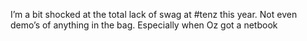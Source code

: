 <!--
id: 187770779
link: http://kevinisom.info/post/187770779/im-a-bit-shocked-at-the-total-lack-of-swag-at
slug: im-a-bit-shocked-at-the-total-lack-of-swag-at
date: Tue Sep 15 2009 04:11:46 GMT+1200 (NZST)
raw: {"blog_name":"kevinisom","id":187770779,"post_url":"http://kevinisom.info/post/187770779/im-a-bit-shocked-at-the-total-lack-of-swag-at","slug":"im-a-bit-shocked-at-the-total-lack-of-swag-at","type":"text","date":"2009-09-14 16:11:46 GMT","timestamp":1252944706,"state":"published","format":"html","reblog_key":"mHaVSctm","tags":[],"short_url":"http://tmblr.co/Zw68YyBCIUR","highlighted":[],"feed_item":"http://twitter.com/kev_nz/statuses/3976830939","from_feed_id":"650289","note_count":0,"title":null,"body":"<p>I&#8217;m a bit shocked at the total lack of swag at #tenz this year. Not even demo&#8217;s of anything in the bag. Especially when Oz got a netbook</p>"}
publish: 2009-09-015
tags: 
title: null
-->


I’m a bit shocked at the total lack of swag at \#tenz this year. Not
even demo’s of anything in the bag. Especially when Oz got a netbook


